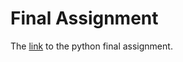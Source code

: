 # Final Assignment

The <a href="https://github.com/RubenU/assignments/blob/master/AEA%20project.ipynb" target="_blank">link</a> to the python final assignment.

